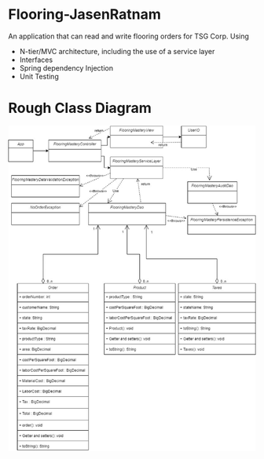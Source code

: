 # Flooring-JasenRatnam
An application that can read and write flooring orders for TSG Corp.
Using
* N-tier/MVC architecture, including the use of a service layer
* Interfaces
* Spring dependency Injection
* Unit Testing

# Rough Class Diagram

![Class diagram](Diagram.jpg)
